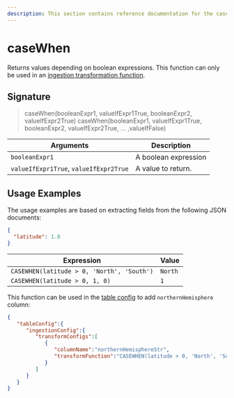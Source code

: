 ```yaml
---
description: This section contains reference documentation for the caseWhen function.
---
```


# caseWhen

Returns values depending on boolean expressions. This function can only be used in an [ingestion transformation function](../../developers/advanced/ingestion-level-transformations.md).

## Signature

> caseWhen(booleanExpr1, valueIfExpr1True, booleanExpr2, valueIfExpr2True) caseWhen(booleanExpr1, valueIfExpr1True, booleanExpr2, valueIfExpr2True, ... ,valueIfFalse)

| Arguments                              | Description          |
| -------------------------------------- | -------------------- |
| `booleanExpr1`                         | A boolean expression |
| `valueIfExpr1True`, `valueIfExpr2True` | A value to return.   |

## Usage Examples

The usage examples are based on extracting fields from the following JSON documents:

```json
{
  "latitude": 1.0
}
```

| Expression                                 | Value   |
| ------------------------------------------ | ------- |
| `CASEWHEN(latitude > 0, 'North', 'South')` | `North` |
| `CASEWHEN(latitude > 0, 1, 0)`             | `1`     |

This function can be used in the [table config](../table.md) to add `northernHemisphere` column:

```json
{
   "tableConfig":{
      "ingestionConfig":{
         "transformConfigs":[
            {
               "columnName":"northernHemisphereStr",
               "transformFunction":"CASEWHEN(latitude > 0, 'North', 'South')"
            }
         ]
      }
   }
}
```
